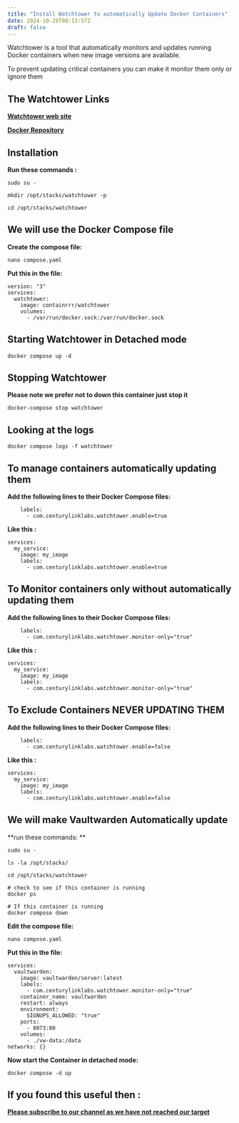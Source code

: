 ```yaml
---
title: "Install Watchtower to automatically Update Docker Containers"
date: 2024-10-26T08:13:57Z
draft: false
---
```

Watchtower is a tool that automatically monitors and updates running Docker containers when new image versions are available.

To prevent updating critical containers you can make it monitor them only or ignore them

## The Watchtower Links
**[Watchtower web site](https://containrrr.dev/watchtower/)**

**[Docker Repository](https://github.com/containrrr/watchtower)**


## Installation
**Run these commands :**
```
sudo su -

mkdir /opt/stacks/watchtower -p

cd /opt/stacks/watchtower
```
## We will use the Docker Compose file
**Create the compose file:**
```
nano compose.yaml
```
**Put this in the file:**
```
version: "3"
services:
  watchtower:
    image: containrrr/watchtower
    volumes:
      - /var/run/docker.sock:/var/run/docker.sock

```

## Starting Watchtower in Detached mode
```
docker compose up -d
```

## Stopping Watchtower
**Please note we prefer not to down this container just stop it**
```
docker-compose stop watchtower
```
## Looking at the logs
```
docker compose logs -f watchtower
```

## To manage containers automatically updating them
**Add the following lines to their Docker Compose files:**
```
    labels:
      - com.centurylinklabs.watchtower.enable=true
```
**Like this :**
```
services:
  my_service:
    image: my_image
    labels:
      - com.centurylinklabs.watchtower.enable=true

```

## To Monitor containers only without automatically updating them
**Add the	following lines	to their Docker	Compose	files:**
```
    labels:
      - com.centurylinklabs.watchtower.monitor-only="true"
```
**Like this :**
```
services:
  my_service:
    image: my_image
    labels:
      - com.centurylinklabs.watchtower.monitor-only="true"
```

## To Exclude Containers NEVER UPDATING THEM
**Add the	following lines	to their Docker	Compose	files:**
```
    labels:
      - com.centurylinklabs.watchtower.enable=false
```
**Like this :**
```
services:
  my_service:
    image: my_image
    labels:
      - com.centurylinklabs.watchtower.enable=false
```


## We will make Vaultwarden Automatically update
**run these commands: **
``` 
sudo su -

ls -la /opt/stacks/

cd /opt/stacks/watchtower

# check to see if this container is running
docker ps

# If this container is running
docker compose down
```
**Edit the compose file:**
```
nano compose.yaml
```
**Put this in the file:**
```
services:
  vaultwarden:
    image: vaultwarden/server:latest
    labels:
      - com.centurylinklabs.watchtower.monitor-only="true"
    container_name: vaultwarden
    restart: always
    environment:
      SIGNUPS_ALLOWED: "true"
    ports:
      - 8073:80
    volumes:
      - ./vw-data:/data
networks: {}
```
**Now start the Container in detached mode:**
```
docker compose -d up
```
## If you found this useful then :
**[Please subscribe to our channel as we have not reached our target](https://www.youtube.com/@dvp7388)**
